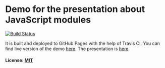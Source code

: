 # Demo for the presentation about JavaScript modules
[![Build Status](https://travis-ci.org/DarkXaHTeP/JsModules.Demo.svg?branch=master)](https://travis-ci.org/DarkXaHTeP/JsModules.Demo)

It is built and deployed to GitHub Pages with the help of Travis CI.
You can find live version of the demo [here](https://darkxahtep.github.io/JsModules.Demo).
The presentation is [here](https://darkxahtep.github.io/JsModules.Presentation).


#### License: [MIT](LICENSE)